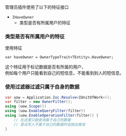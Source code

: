 管理员插件使用了以下的特征接口

- `IHaveOwner`
	- 类型是否有所属用户的特征

### 类型是否有所属用户的特征

使用特征
```
var haveOwner = OwnerTypeTrait<TEntity>.HaveOwner;
```

这个特征用于标记数据是否有所属的用户，<br/>
例如每个用户只能看到自己的短信息，不能看到别人的短信息。<br/>

### 使用过滤器过滤只属于自身的数据

``` csharp
var uow = Application.Ioc.Resolve<IUnitOfWork>();
var filter = new OwnerFilter();
using (uow.Scope())
using (uow.EnableQueryFilter(filter))
using (uow.EnableOperationFilter(filter)) {
	// 在这里只能查询属于自己的数据
	// 尝试写入不属于自己的数据时会抛出错误
}
```
